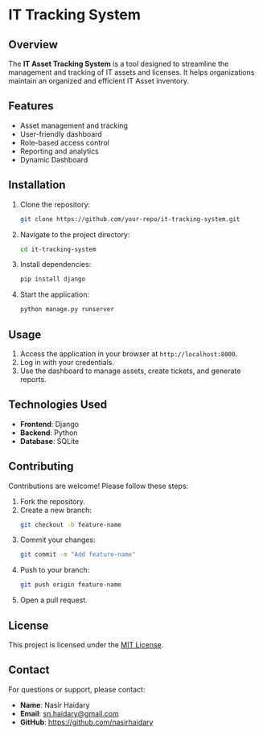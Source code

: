 # IT Tracking System

## Overview
The **IT Asset Tracking System** is a tool designed to streamline the management and tracking of IT assets and licenses. It helps organizations maintain an organized and efficient IT Asset inventory.

## Features
- Asset management and tracking
- User-friendly dashboard
- Role-based access control
- Reporting and analytics
- Dynamic Dashboard

## Installation
1. Clone the repository:
    ```bash
    git clone https://github.com/your-repo/it-tracking-system.git
    ```
2. Navigate to the project directory:
    ```bash
    cd it-tracking-system
    ```
3. Install dependencies:
    ```bash
    pip install django
    ```
4. Start the application:
    ```bash
    python manage.py runserver
    ```

## Usage
1. Access the application in your browser at `http://localhost:8000`.
2. Log in with your credentials.
3. Use the dashboard to manage assets, create tickets, and generate reports.

## Technologies Used
- **Frontend**: Django
- **Backend**: Python
- **Database**: SQLite

## Contributing
Contributions are welcome! Please follow these steps:
1. Fork the repository.
2. Create a new branch:
    ```bash
    git checkout -b feature-name
    ```
3. Commit your changes:
    ```bash
    git commit -m "Add feature-name"
    ```
4. Push to your branch:
    ```bash
    git push origin feature-name
    ```
5. Open a pull request.

## License
This project is licensed under the [MIT License](LICENSE).

## Contact
For questions or support, please contact:
- **Name**: Nasir Haidary
- **Email**: sn.haidary@gmail.com
- **GitHub**: https://github.com/nasirhaidary